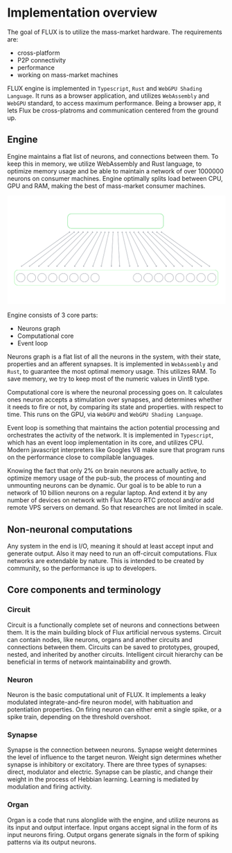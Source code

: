 # Implementation overview

The goal of FLUX is to utilize the mass-market hardware. The requirements are:
* cross-platform
* P2P connectivity
* performance
* working on mass-market machines

FLUX engine is implemented in `Typescript`, `Rust` and `WebGPU Shading Language`. It runs as a browser application, and utilizes `WebAssembly` and `WebGPU` standard, to access maximum performance. Being a browser app, it lets Flux be cross-platroms and communication centered from the ground up.
## Engine

Engine maintains a flat list of neurons, and connections between them. To keep this in memory, we utilize WebAssembly and Rust language, to optimize memory usage and be able to maintain a network of over 1000000 neurons on consumer machines. Engine optimally splits load between CPU, GPU and RAM, making the best of mass-market consumer machines.

![Architecture](../_media/architecture.svg)

Engine consists of 3 core parts:
* Neurons graph
* Computational core
* Event loop

Neurons graph is a flat list of all the neurons in the system, with their state, properties and an afferent synapses. It is implemented in `WebAssembly` and `Rust`, to guarantee the most optimal memory usage. This utilizes RAM. To save memory, we try to keep most of the numeric values in Uint8 type.

Computational core is where the neuronal processing goes on. It calculates ones neuron accepts a stimulation over synapses, and determines whether it needs to fire or not, by comparing its state and properties. with respect to time. This runs on the GPU, via `WebGPU` and `WebGPU Shading Language`.

Event loop is something that maintains the action potential processing and orchestrates the activity of the network. It is implemented in `Typescript`, which has an event loop implementation in its core, and utilizes CPU. Modern javascript interpreters like Googles V8 make sure that program runs on the performance close to compilable languages.

Knowing the fact that only 2% on brain neurons are actually active, to optimize memory usage of the pub-sub, the process of mounting and unmounting neurons can be dynamic. Our goal is to be able to run a network of 10 billion neurons on a regular laptop. And extend it by any number of devices on network with Flux Macro RTC protocol and/or add remote VPS servers on demand. So that researches are not limited in scale.

## Non-neuronal computations

Any system in the end is I/O, meaning it should at least accept input and generate output. Also it may need to run an off-circuit computations. Flux networks are extendable by nature.
This is intended to be created by community, so the performance is up to developers.
## Core components and terminology

### Circuit

Circuit is a functionally complete set of neurons and connections between them. It is the main building block of Flux artificial nervous systems. Circuit can contain nodes, like neurons, organs and another circuits and connections between them. Circuits can be saved to prototypes, grouped, nested, and inherited by another circuits. Intelligent circuit hierarchy can be beneficial in terms of network maintainability and growth.

### Neuron

Neuron is the basic computational unit of FLUX. It implements a leaky modulated integrate-and-fire neuron model, with habituation and potentiation properties. On firing neuron can either emit a single spike, or a spike train, depending on the threshold overshoot.

### Synapse

Synapse is the connection between neurons. Synapse weight determines the level of influence to the target neuron. Weight sign determines whether synapse is inhibitory or excitatory.
There are three types of synapses: direct, modulator and electric.
Synapse can be plastic, and change their weight in the process of Hebbian learning. Learning is mediated by modulation and firing activity.

### Organ

Organ is a code that runs alonglide with the engine, and utilize neurons as its input and output interface. Input organs accept signal in the form of its input neurons firing. Output organs generate signals in the form of spiking patterns via its output neurons.
